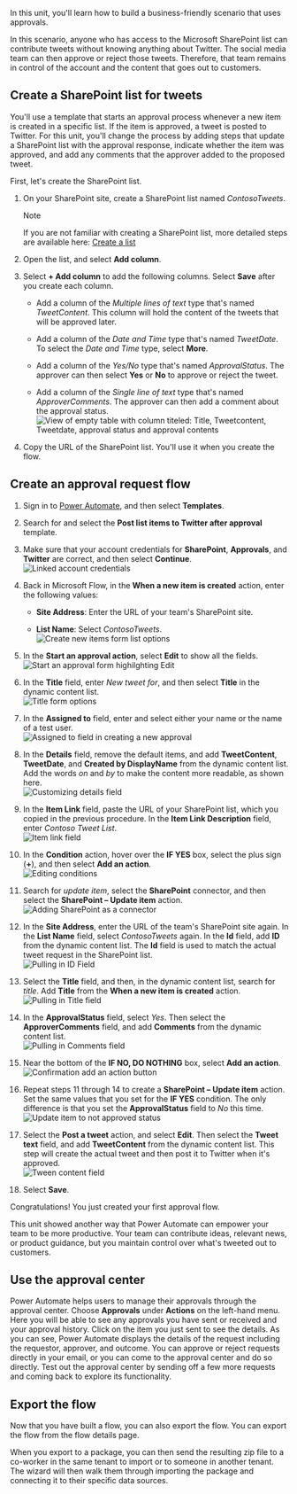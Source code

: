 In this unit, you'll learn how to build a business-friendly scenario that uses approvals.

In this scenario, anyone who has access to the Microsoft SharePoint list can contribute tweets without knowing anything about Twitter. The social media team can then approve or reject those tweets. Therefore, that team remains in control of the account and the content that goes out to customers.

## Create a SharePoint list for tweets

You'll use a template that starts an approval process whenever a new item is created in a specific list. If the item is approved, a tweet is posted to Twitter. For this unit, you'll change the process by adding steps that update a SharePoint list with the approval response, indicate whether the item was approved, and add any comments that the approver added to the proposed tweet.

First, let's create the SharePoint list.

1. On your SharePoint site, create a SharePoint list named *ContosoTweets*.
    >[!NOTE]
    >If you are not familiar with creating a SharePoint list, more detailed steps are available here: [Create a list](https://support.microsoft.com/en-us/office/create-a-list-0d397414-d95f-41eb-addd-5e6eff41b083)

2. Open the list, and select **Add column**.

3. Select **+ Add column** to add the following columns. Select **Save** after you create each column.

    - Add a column of the *Multiple lines of text* type that's named *TweetContent*. This column will hold the content of the tweets that will be approved later.

    - Add a column of the *Date and Time* type that's named *TweetDate*. To select the *Date and Time* type, select **More**.

    - Add a column of the *Yes/No* type that's named *ApprovalStatus*. The approver can then select **Yes** or **No** to approve or reject the tweet.

    - Add a column of the *Single line of text* type that's named *ApproverComments*. The approver can then add a comment about the approval status.
    ![View of empty table with column titeled: Title, Tweetcontent, Tweetdate, approval status and approval contents](../media/new-columns.png)

4. Copy the URL of the SharePoint list. You'll use it when you create the flow.

## Create an approval request flow

1. Sign in to [Power Automate](https://ms.flow.microsoft.com/), and then select **Templates**.

2. Search for and select the **Post list items to Twitter after approval** template.  

3. Make sure that your account credentials for **SharePoint**, **Approvals**, and **Twitter** are correct, and then select **Continue**.  
    ![Linked account credentials](../media/verify-credentials.png)

4. Back in Microsoft Flow, in the **When a new item is created** action, enter the following values:

    - **Site Address**: Enter the URL of your team's SharePoint site.

    - **List Name**: Select *ContosoTweets*.      
        ![Create new items form list options](../media/site-address.png)

5. In the **Start an approval action**, select **Edit** to show all the fields.  
    ![Start an approval form highilghting Edit](../media/edit-all-fields.png)

6. In the **Title** field, enter *New tweet for*, and then select **Title** in the dynamic content list.  
    ![Title form options](../media/tweet-title.png)

7. In the **Assigned to** field, enter and select either your name or the name of a test user.  
    ![Assigned to field in creating a new approval](../media/tweet-assigned.png)

8. In the **Details** field, remove the default items, and add **TweetContent**, **TweetDate**, and **Created by DisplayName** from the dynamic content list. Add the words *on* and *by* to make the content more readable, as shown here.  
    ![Customizing details field](../media/tweet-details.png)

9. In the **Item Link** field, paste the URL of your SharePoint list, which you copied in the previous procedure. In the **Item Link Description** field, enter *Contoso Tweet List*.      
    ![Item link field](../media/tweet-item-link.png)

10. In the **Condition** action, hover over the **IF YES** box, select the plus sign (**+**), and then select **Add an action**.  
    ![Editing conditions](../media/add-action.png)

11. Search for *update item*, select the **SharePoint** connector, and then select the **SharePoint – Update item** action.  
    ![Adding SharePoint as a connector](../media/update-item.png)

12. In the **Site Address**, enter the URL of the team's SharePoint site again. In the **List Name** field, select *ContosoTweets* again. In the **Id** field, add **ID** from the dynamic content list. The **Id** field is used to match the actual tweet request in the SharePoint list.  
    ![Pulling in ID Field](../media/address-list-id.png)

13. Select the **Title** field, and then, in the dynamic content list, search for *title*. Add **Title** from the **When a new item is created** action.  
    ![Pulling in Title field](../media/add-title.png)

14. In the **ApprovalStatus** field, select *Yes*. Then select the **ApproverComments** field, and add **Comments** from the dynamic content list.  
    ![Pulling in Comments field](../media/approver-status.png)

15. Near the bottom of the **IF NO, DO NOTHING** box, select **Add an action**.  
    ![Confirmation add an action button](../media/add-no-action.png)

16. Repeat steps 11 through 14 to create a **SharePoint – Update item** action. Set the same values that you set for the **IF YES** condition. The only difference is that you set the **ApprovalStatus** field to *No* this time.  
    ![Update item to not approved status](../media/status-no.png)

17. Select the **Post a tweet** action, and select **Edit**. Then select the **Tweet text** field, and add **TweetContent** from the dynamic content list. This step will create the actual tweet and then post it to Twitter when it's approved.  
    ![Tween content field](../media/post-tweet.png)

18. Select **Save**.

Congratulations! You just created your first approval flow.

This unit showed another way that Power Automate can empower your team to be more productive. Your team can contribute ideas, relevant news, or product guidance, but you maintain control over what's tweeted out to customers.

## Use the approval center

Power Automate helps users to manage their approvals through the approval center. Choose **Approvals** under **Actions** on the left-hand menu. Here you will be able to see any approvals you have sent or received and your approval history. Click on the item you just sent to see the details. As you can see, Power Automate displays the details of the request including the requestor, approver, and outcome. You can approve or reject requests directly in your email, or you can come to the approval center and do so directly. Test out the approval center by sending off a few more requests and coming back to explore its functionality.

## Export the flow

Now that you have built a flow, you can also export the flow. You can export the flow from the flow details page.

When you export to a package, you can then send the resulting zip file to a co-worker in the same tenant to import or to someone in another tenant. The wizard will then walk them through importing the package and connecting it to their specific data sources.
